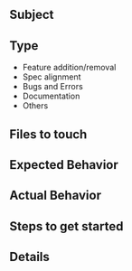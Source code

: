 ## Subject

## Type
- Feature addition/removal
- Spec alignment
- Bugs and Errors
- Documentation
- Others

## Files to touch

## Expected Behavior

## Actual Behavior

## Steps to get started

## Details
